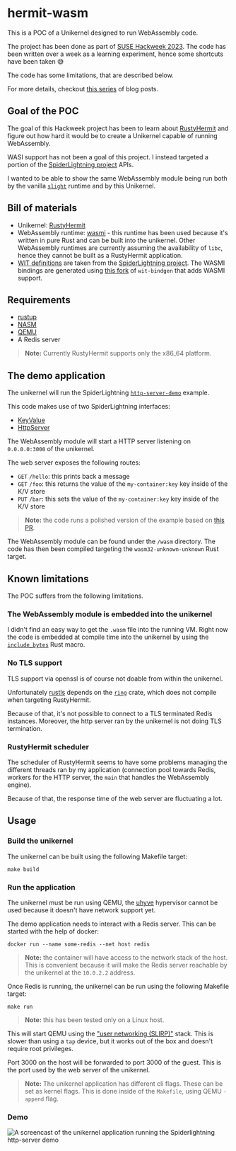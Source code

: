 # hermit-wasm

This is a POC of a Unikernel designed to run WebAssembly code.

The project has been done as part of [SUSE Hackweek 2023](https://hackweek.opensuse.org/22/projects/build-a-unikernel-that-runs-webassembly).
The code has been written over a week as a learning experiment, hence some
shortcuts have been taken 😅

The code has some limitations, that are described below.

For more details, checkout [this series](https://flavio.castelli.me/2023/02/07/building-a-unikernel-that-runs-webassembly---part-1/) of blog posts.

## Goal of the POC

The goal of this Hackweek project has been to learn about
[RustyHermit](https://github.com/hermitcore/rusty-hermit) and figure
out how hard it would be to create a Unikernel capable of running WebAssembly.

WASI support has not been a goal of this project. I instead targeted a portion
of the [SpiderLightning project](https://github.com/deislabs/spiderlightning)
APIs.

I wanted to be able to show the same WebAssembly module being run both
by the vanilla [`slight`](https://github.com/deislabs/spiderlightning#getting-started)
runtime and by this Unikernel.

## Bill of materials

* Unikernel: [RustyHermit](https://github.com/hermitcore/rusty-hermit)
* WebAssembly runtime: [wasmi](https://crates.io/crates/wasmi) - this runtime has
  been used because it's written in pure Rust and can be built into the unikernel.
  Other WebAssembly runtimes are currently assuming the availability of `libc`, hence
  they cannot be built as a RustyHermit application.
* [WIT definitions](https://github.com/WebAssembly/component-model/blob/main/design/mvp/WIT.md)
  are taken from the [SpiderLightning project](https://github.com/deislabs/spiderlightning).
  The WASMI bindings are generated using [this fork](https://github.com/flavio/wit-bindgen/tree/wasmi)
  of `wit-bindgen` that adds WASMI support.

## Requirements

* [rustup](https://www.rust-lang.org/tools/install)
* [NASM](https://nasm.us/)
* [QEMU](https://www.qemu.org/)
* A Redis server

> **Note:** Currently RustyHermit supports only the x86_64 platform.

## The demo application

The unikernel will run the SpiderLightning [`http-server-demo`](https://github.com/deislabs/spiderlightning/tree/main/examples/http-server-demo) example.

This code makes use of two SpiderLightning interfaces:
  * [KeyValue](https://github.com/deislabs/spiderlightning/blob/main/wit/keyvalue.wit)
  * [HttpServer](https://github.com/deislabs/spiderlightning/blob/main/wit/http-server.wit)

The WebAssembly module will start a HTTP server listening on `0.0.0.0:3000` of
the unikernel.

The web server exposes the following routes:

* `GET` `/hello`: this prints back a message
* `GET` `/foo`: this returns the value of the `my-container:key` key inside of the K/V store
* `PUT` `/bar`: this sets the value of the `my-container:key` key inside of the K/V store

> **Note:** the code runs a polished version of the example based on [this PR](https://github.com/deislabs/spiderlightning/pull/318).

The WebAssembly module can be found under the `/wasm` directory. The code has
then been compiled targeting the `wasm32-unknown-unknown` Rust target.

## Known limitations

The POC suffers from the following limitations.

### The WebAssembly module is embedded into the unikernel

I didn't find an easy way to get the `.wasm` file into the running VM.
Right now the code is embedded at compile time into the unikernel by using the
[`include_bytes`](https://doc.rust-lang.org/std/macro.include_bytes.html)
Rust macro.

### No TLS support

TLS support via openssl is of course not doable from within the unikernel. 

Unfortunately [rustls](https://github.com/rustls/rustls) depends on the
[`ring`](https://crates.io/crates/ring) crate, which does not compile when
targeting RustyHermit.

Because of that, it's not possible to connect to a TLS terminated Redis instances.
Moreover, the http server ran by the unikernel is not doing TLS termination.

### RustyHermit scheduler

The scheduler of RustyHermit seems to have some problems managing the different
threads ran by my application (connection pool towards Redis, workers for the
HTTP server, the `main` that handles the WebAssembly engine).

Because of that, the response time of the web server are fluctuating a lot.

## Usage

### Build the unikernel

The unikernel can be built using the following Makefile target:

```
make build
```

### Run the application

The unikernel must be run using QEMU, the
[uhyve](https://github.com/hermitcore/uhyve)
hypervisor cannot be used because it doesn't have network support yet.

The demo application needs to interact with a Redis server. This can be
started with the help of docker:

```console
docker run --name some-redis --net host redis
```

> **Note:** the container will have access to the network stack of the
> host. This is convenient because it will make the Redis server
> reachable by the unikernel at the `10.0.2.2` address.

Once Redis is running, the unikernel can be run using the following
Makefile target:

```console
make run
```

> **Note:** this has been tested only on a Linux host.

This will start QEMU using the ["user networking (SLIRP)"](https://wiki.qemu.org/Documentation/Networking#User_Networking_.28SLIRP.29)
stack. This is slower than using a `tap` device, but it works out of the box
and doesn't require root privileges.

Port 3000 on the host will be forwarded to port 3000 of the guest. This is the
port used by the web server of the unikernel.

> **Note:** The unikernel application has different cli flags. These can be set as kernel flags.
This is done inside of the `Makefile`, using QEMU `-append` flag.

### Demo

![A screencast of the unikernel application running the Spiderlightning http-server demo](https://flavio.castelli.me/images/unikernel-webassembly/demo.gif "It's alive!")


